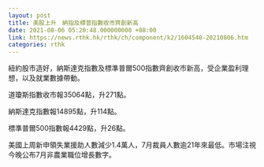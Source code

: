 ```yaml
---
layout: post
title: 美股上升　納指及標普指數收市齊創新高
date: 2021-08-06 05:20:48.000000000 +08:00
link: https://news.rthk.hk/rthk/ch/component/k2/1604540-20210806.htm
categories: rthk
---
```


紐約股市造好，納斯達克指數及標準普爾500指數齊創收市新高，受企業盈利理想，以及就業數據帶動。

道瓊斯指數收市報35064點，升271點。

納斯達克指數報14895點，升114點。

標準普爾500指數報4429點，升26點。

美國上周新申領失業援助人數減少1.4萬人，7月裁員人數逾21年來最低。市場注視今晚公布7月非農業職位增長數字。
